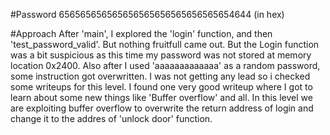 #Password
656565656565656565656565656565654644 (in hex)

#Approach
After 'main', I explored the 'login' function, and then 'test_password_valid'. But nothing fruitfull came out. But the Login function was a bit suspicious as this time my password was not stored at memory location 0x2400.
Also after I used 'aaaaaaaaaaaaa' as a random password, some instruction got overwritten. 
I was not getting any lead so i checked some writeups for this level.
I found one very good writeup where I got to learn about some new things like 'Buffer overflow' and all.
In this level we are exploiting buffer overflow to overwrite the return address of login and change it to the addres of 'unlock door' function.   

